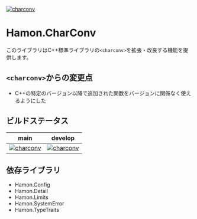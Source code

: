 ﻿[![charconv](https://github.com/shibainuudon/HamonCore/actions/workflows/charconv.yml/badge.svg)](https://github.com/shibainuudon/HamonCore/actions/workflows/charconv.yml)

# Hamon.CharConv

このライブラリはC++標準ライブラリの`<charconv>`を拡張・改良する機能を提供します。

## `<charconv>`からの変更点

* C++の特定のバージョン以降で追加された関数をバージョンに関係なく使えるようにした

## ビルドステータス

| main | develop |
| ---- | ------- |
|[![charconv](https://github.com/shibainuudon/HamonCore/actions/workflows/charconv.yml/badge.svg?branch=main)](https://github.com/shibainuudon/HamonCore/actions/workflows/charconv.yml)|[![charconv](https://github.com/shibainuudon/HamonCore/actions/workflows/charconv.yml/badge.svg?branch=develop)](https://github.com/shibainuudon/HamonCore/actions/workflows/charconv.yml)|

## 依存ライブラリ

* Hamon.Config
* Hamon.Detail
* Hamon.Limits
* Hamon.SystemError
* Hamon.TypeTraits
